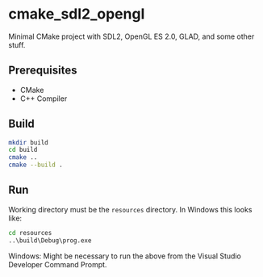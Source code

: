 # cmake_sdl2_opengl

Minimal CMake project with SDL2, OpenGL ES 2.0, GLAD, and some other stuff.

## Prerequisites

- CMake
- C++ Compiler

## Build

```bash
mkdir build
cd build
cmake ..
cmake --build .
```

## Run

Working directory must be the `resources` directory. In Windows this looks like:

```bash
cd resources
..\build\Debug\prog.exe
```

Windows: Might be necessary to run the above from the Visual Studio Developer Command Prompt.
